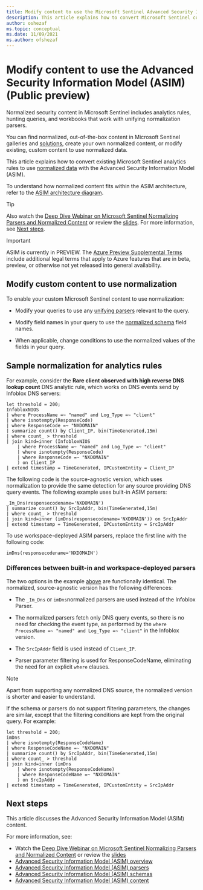 ```yaml
---
title: Modify content to use the Microsoft Sentinel Advanced Security Information Model (ASIM) | Microsoft Docs
description: This article explains how to convert Microsoft Sentinel content to use the Advanced Security Information Model (ASIM).
author: oshezaf
ms.topic: conceptual
ms.date: 11/09/2021
ms.author: ofshezaf
---
```


# Modify content to use the Advanced Security Information Model (ASIM) (Public preview)

Normalized security content in Microsoft Sentinel includes analytics rules, hunting queries, and workbooks that work with unifying normalization parsers.

<a name="builtin"></a>You can find normalized, out-of-the-box content in Microsoft Sentinel galleries and [solutions](sentinel-solutions-catalog.md), create your own normalized content, or modify existing, custom content to use normalized data.

This article explains how to convert existing Microsoft Sentinel analytics rules to use [normalized data](normalization.md) with the Advanced Security Information Model (ASIM).

To understand how normalized content fits within the ASIM architecture, refer to the [ASIM architecture diagram](normalization.md#asim-components).

> [!TIP]
> Also watch the [Deep Dive Webinar on Microsoft Sentinel Normalizing Parsers and Normalized Content](https://www.youtube.com/watch?v=zaqblyjQW6k) or review the [slides](https://1drv.ms/b/s!AnEPjr8tHcNmjGtoRPQ2XYe3wQDz?e=R3dWeM). For more information, see [Next steps](#next-steps).
>

> [!IMPORTANT]
> ASIM is currently in PREVIEW. The [Azure Preview Supplemental Terms](https://azure.microsoft.com/support/legal/preview-supplemental-terms/) include additional legal terms that apply to Azure features that are in beta, preview, or otherwise not yet released into general availability.
>

## Modify custom content to use normalization

To enable your custom Microsoft Sentinel content to use normalization:

- Modify your queries to use any [unifying parsers](normalization-about-parsers.md) relevant to the query.

- Modify field names in your query to use the [normalized schema](normalization-about-schemas.md) field names.

- When applicable, change conditions to use the normalized values of the fields in your query.

## Sample normalization for analytics rules

For example, consider the **Rare client observed with high reverse DNS lookup count** DNS analytic rule, which works on DNS events send by Infoblox DNS servers:

```kusto
let threshold = 200;
InfobloxNIOS
| where ProcessName =~ "named" and Log_Type =~ "client"
| where isnotempty(ResponseCode)
| where ResponseCode =~ "NXDOMAIN"
| summarize count() by Client_IP, bin(TimeGenerated,15m)
| where count_ > threshold
| join kind=inner (InfobloxNIOS
    | where ProcessName =~ "named" and Log_Type =~ "client"
    | where isnotempty(ResponseCode)
    | where ResponseCode =~ "NXDOMAIN"
    ) on Client_IP
| extend timestamp = TimeGenerated, IPCustomEntity = Client_IP
```

The following code is the source-agnostic version, which uses normalization to provide the same detection for any source providing DNS query events. The following example uses built-in ASIM parsers:

```kusto
_Im_Dns(responsecodename='NXDOMAIN')
| summarize count() by SrcIpAddr, bin(TimeGenerated,15m)
| where count_ > threshold
| join kind=inner (imDns(responsecodename='NXDOMAIN')) on SrcIpAddr
| extend timestamp = TimeGenerated, IPCustomEntity = SrcIpAddr
```

To use workspace-deployed ASIM parsers, replace the first line with the following code:

```kusto
imDns(responsecodename='NXDOMAIN')
```

### Differences between built-in and workspace-deployed parsers

The two options in the example [above](#sample-normalization-for-analytics-rules) are functionally identical. The normalized, source-agnostic version has the following differences:

- The `_Im_Dns` or `imDns`normalized parsers are used instead of the Infoblox Parser.

- The normalized parsers fetch only DNS query events, so there is no need for checking the event type, as performed by the `where ProcessName =~ "named" and Log_Type =~ "client"` in the Infoblox version.

- The `SrcIpAddr` field is used instead of `Client_IP`.
 
- Parser parameter filtering is used for ResponseCodeName, eliminating the need for an explicit `where` clauses.


>[!NOTE]
> Apart from supporting any normalized DNS source, the normalized version is shorter and easier to understand. 
>

If the schema or parsers do not support filtering parameters, the changes are similar, except that the filtering conditions are kept from the original query. For example:

```kusto
let threshold = 200;
imDns
| where isnotempty(ResponseCodeName)
| where ResponseCodeName =~ "NXDOMAIN"
| summarize count() by SrcIpAddr, bin(TimeGenerated,15m)
| where count_ > threshold
| join kind=inner (imDns
    | where isnotempty(ResponseCodeName)
    | where ResponseCodeName =~ "NXDOMAIN"
    ) on SrcIpAddr
| extend timestamp = TimeGenerated, IPCustomEntity = SrcIpAddr
```

## <a name="next-steps"></a>Next steps

This article discusses the Advanced Security Information Model (ASIM) content.

For more information, see:

- Watch the [Deep Dive Webinar on Microsoft Sentinel Normalizing Parsers and Normalized Content](https://www.youtube.com/watch?v=zaqblyjQW6k) or review the [slides](https://1drv.ms/b/s!AnEPjr8tHcNmjGtoRPQ2XYe3wQDz?e=R3dWeM)
- [Advanced Security Information Model (ASIM) overview](normalization.md)
- [Advanced Security Information Model (ASIM) parsers](normalization-parsers-overview.md)
- [Advanced Security Information Model (ASIM) schemas](normalization-about-schemas.md)
- [Advanced Security Information Model (ASIM) content](normalization-content.md)
